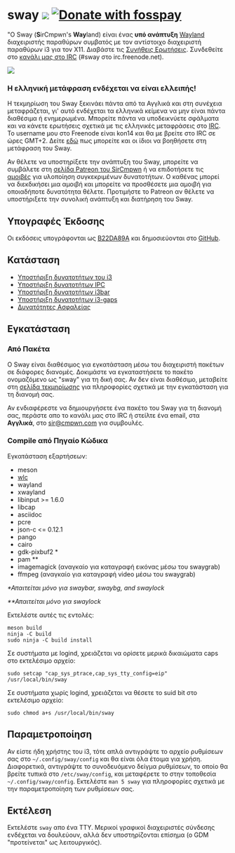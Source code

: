 # sway [![](https://api.travis-ci.org/swaywm/sway.svg)](https://travis-ci.org/swaywm/sway) [![Donate with fosspay](https://drewdevault.com/donate/static/donate-with-fosspay.png)](https://drewdevault.com/donate?project=4)

"Ο Sway (**S**irCmpwn's **Way**land) είναι ένας **υπό ανάπτυξη** [Wayland](http://wayland.freedesktop.org/) διαχειριστής παραθύρων συμβατός με τον αντίστοιχο διαχειριστή παραθύρων i3 για τον X11.
Διαβάστε τις [Συνήθεις Ερωτήσεις](https://github.com/swaywm/sway/wiki). Συνδεθείτε στο [κανάλι μας στο IRC](http://webchat.freenode.net/?channels=sway&uio=d4) (#sway στο
irc.freenode.net).

[![](https://sr.ht/ICd5.png)](https://sr.ht/ICd5.png)


### Η ελληνική μετάφραση ενδέχεται να είναι ελλειπής!

Η τεκμηρίωση του Sway ξεκινάει πάντα από τα Αγγλικά και στη συνέχεια μεταφράζεται, γι' αυτό ενδέχεται τα ελληνικά κείμενα να μην είναι πάντα διαθέσιμα ή ενημερωμένα.
Μπορείτε πάντα να υποδεικνύετε σφάλματα και να κάνετε ερωτήσεις σχετικά με τις ελληνικές μεταφράσεις στο [IRC](http://webchat.freenode.net/?channels=sway&uio=d4).
To username μου στο Freenode είναι kon14 και θα με βρείτε στο IRC σε ώρες GMT+2.
Δείτε [εδώ](https://github.com/swaywm/sway/issues/1318) πως μπορείτε και οι ίδιοι να βοηθήσετε στη μετάφραση του Sway.

Αν θέλετε να υποστηρίξετε την ανάπτυξη του Sway, μπορείτε να συμβάλετε στη [σελίδα Patreon του SirCmpwn](https://patreon.com/sircmpwn)
ή να επιδοτήσετε τις [αμοιβές](https://github.com/swaywm/sway/issues/986) για υλοποίηση συγκεκριμένων δυνατοτήτων.
Ο καθένας μπορεί να διεκδικήσει μια αμοιβή και μπορείτε να προσθέσετε μια αμοιβή για οποιαδήποτε δυνατότητα θέλετε.
Προτιμήστε το Patreon αν θέλετε να υποστήριξετε την συνολική ανάπτυξη και διατήρηση του Sway.

## Υπογραφές Έκδοσης

Οι εκδόσεις υπογράφονται ως [B22DA89A](http://pgp.mit.edu/pks/lookup?op=vindex&search=0x52CB6609B22DA89A) και δημοσιεύονται στο [GitHub](https://github.com/swaywm/sway/releases).

## Κατάσταση

- [Υποστήριξη δυνατοτήτων του i3](https://github.com/swaywm/sway/issues/2)
- [Υποστήριξη δυνατοτήτων IPC](https://github.com/swaywm/sway/issues/98)
- [Υποστήριξη δυνατοτήτων i3bar](https://github.com/swaywm/sway/issues/343)
- [Υποστήριξη δυνατοτήτων i3-gaps](https://github.com/swaywm/sway/issues/307)
- [Δυνατότητες Ασφαλείας](https://github.com/swaywm/sway/issues/984)

## Εγκατάσταση

### Από Πακέτα

Ο Sway είναι διαθέσιμος για εγκατάσταση μέσω του διαχειριστή πακέτων σε διάφορες διανομές.
Δοκιμάστε να εγκαταστήσετε το πακέτο ονομαζόμενο ως "sway" για τη δική σας.
Αν δεν είναι διαθέσιμο, μεταβείτε στη [σελίδα τεκμηρίωσης](https://github.com/swaywm/sway/wiki/Unsupported-packages) για πληροφορίες σχετικά με την εγκατάσταση για τη διανομή σας.

Αν ενδιαφέρεστε να δημιουργήσετε ένα πακέτο του Sway για τη διανομή σας, περάστε απο το κανάλι μας στο IRC ή στείλτε ένα email, στα **Αγγλικά**, στο sir@cmpwn.com για συμβουλές.

### Compile από Πηγαίο Κώδικα

Εγκατάσταση εξαρτήσεων:

* meson
* [wlc](https://github.com/Cloudef/wlc)
* wayland
* xwayland
* libinput >= 1.6.0
* libcap
* asciidoc
* pcre
* json-c <= 0.12.1
* pango
* cairo
* gdk-pixbuf2 *
* pam **
* imagemagick (αναγκαίο για καταγραφή εικόνας μέσω του swaygrab)
* ffmpeg (αναγκαίο για καταγραφή video μέσω του swaygrab)

_\*Απαιτείται μόνο για swaybar, swaybg, and swaylock_

_\*\*Απαιτείται μόνο για swaylock_

Εκτελέστε αυτές τις εντολές:

    meson build
    ninja -C build
    sudo ninja -C build install

Σε συστήματα με logind, χρειάζεται να ορίσετε μερικά δικαιώματα caps στο εκτελέσιμο αρχείο:

    sudo setcap "cap_sys_ptrace,cap_sys_tty_config=eip" /usr/local/bin/sway

Σε συστήματα χωρίς logind, χρειάζεται να θέσετε το suid bit στο εκτελέσιμο αρχείο:

    sudo chmod a+s /usr/local/bin/sway

## Παραμετροποίηση

Αν είστε ήδη χρήστης του i3, τότε απλά αντιγράψτε το αρχείο ρυθμίσεων σας στο `~/.config/sway/config` και θα είναι όλα έτοιμα για χρήση.
Διαφορετικά, αντιγράψτε το συνοδευόμενο δείγμα ρυθμίσεων, το οποίο θα βρείτε τυπικά στο `/etc/sway/config`, και μεταφέρετε το στην τοποθεσία `~/.config/sway/config`. Εκτελέστε `man 5 sway` για πληροφορίες σχετικά με την παραμετροποίηση των ρυθμίσεων σας.

## Εκτέλεση

Εκτελέστε `sway` απο ένα TTY. Μερικοί γραφικοί διαχειριστές σύνδεσης ενδέχεται να δουλεύουν, αλλά δεν υποστηρίζονται επίσημα (ο GDM "προτείνεται" ως λειτουργικός).
